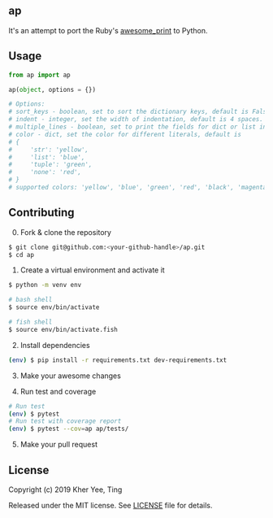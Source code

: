 ## ap

It's an attempt to port the Ruby's [awesome_print](https://github.com/awesome-print/awesome_print) to Python.

## Usage

```python
from ap import ap

ap(object, options = {})

# Options:
# sort_keys - boolean, set to sort the dictionary keys, default is False.
# indent - integer, set the width of indentation, default is 4 spaces.
# multiple_lines - boolean, set to print the fields for dict or list in multiple lines, default is True.
# color - dict, set the color for different literals, default is
# {
#     'str': 'yellow',
#     'list': 'blue',
#     'tuple': 'green',
#     'none': 'red',
# }
# supported colors: 'yellow', 'blue', 'green', 'red', 'black', 'magenta', 'cyan', 'white'
```

## Contributing

0. Fork & clone the repository
```sh
$ git clone git@github.com:<your-github-handle>/ap.git
$ cd ap
```

1. Create a virtual environment and activate it
```sh
$ python -m venv env

# bash shell
$ source env/bin/activate

# fish shell
$ source env/bin/activate.fish
```

2. Install dependencies
```sh
(env) $ pip install -r requirements.txt dev-requirements.txt
```

3. Make your awesome changes

4. Run test and coverage
```sh
# Run test
(env) $ pytest
# Run test with coverage report
(env) $ pytest --cov=ap ap/tests/
```

5. Make your pull request

## License

Copyright (c) 2019 Kher Yee, Ting

Released under the MIT license. See [LICENSE](LICENSE) file for details.

